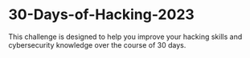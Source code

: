 # 30-Days-of-Hacking-2023
 This challenge is designed to help you improve your hacking skills and cybersecurity knowledge over the course of 30 days. 
